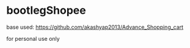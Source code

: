 # bootlegShopee
base used: https://github.com/akashyap2013/Advance_Shopping_cart

for personal use only
